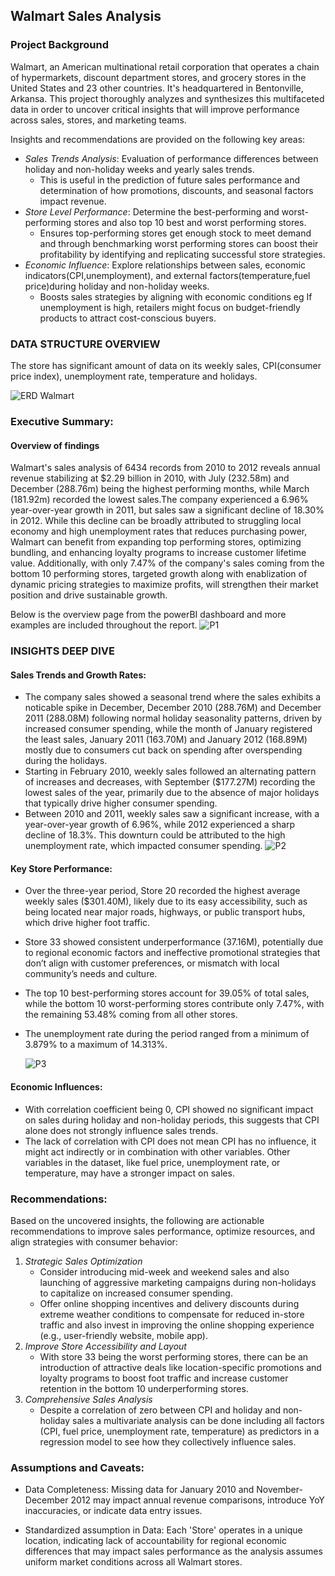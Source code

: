 ## Walmart Sales Analysis
### Project Background
Walmart, an American multinational retail corporation that operates a chain of hypermarkets, discount department stores, and grocery stores in the United States and 23 other countries. It's headquartered in Bentonville, Arkansa.
This project thoroughly analyzes and synthesizes this multifaceted data in order to uncover critical insights that will improve performance across sales, stores, and marketing teams.

Insights and recommendations are provided on the following key areas:

- *Sales Trends Analysis*: Evaluation of performance differences between holiday and non-holiday weeks and yearly sales trends.
   - This is useful in the prediction of future sales performance and determination of how promotions, discounts, and seasonal factors impact revenue.
- *Store Level Performance*: Determine the best-performing and worst-performing stores and also top 10 best and worst performing stores.
  -  Ensures top-performing stores get enough stock to meet demand and through benchmarking worst performing stores can boost their profitability by identifying and replicating successful store strategies. 
- *Economic Influence*: Explore relationships between sales, economic indicators(CPI,unemployment), and external factors(temperature,fuel price)during holiday and non-holiday weeks.
  - Boosts sales strategies by aligning with economic conditions eg If unemployment is high, retailers might focus on budget-friendly products to attract cost-conscious buyers.



### DATA STRUCTURE OVERVIEW
The store has significant amount of data on its weekly sales, CPI(consumer price index), unemployment rate, temperature and holidays.

![ERD Walmart](https://github.com/user-attachments/assets/8654e899-5eb0-4b45-a316-cd883b9f5eb4)


### Executive Summary:
#### Overview of findings
Walmart's sales analysis of 6434 records from 2010 to 2012 reveals annual revenue stabilizing at $2.29 billion in 2010, with July (232.58m) and December (288.76m) being the highest performing months, while March (181.92m) recorded the lowest sales.The company experienced a 6.96% year-over-year growth in 2011, but sales saw a significant decline of 18.30% in 2012. While this decline can be broadly attributed to struggling local economy and high unemployment rates that reduces purchasing power, Walmart can benefit from expanding top performing stores, optimizing bundling, and enhancing loyalty programs to increase customer lifetime value. Additionally, with only 7.47% of the company's sales coming from the bottom 10 performing stores, targeted growth along with enablization of dynamic pricing strategies to maximize profits, will strengthen their market position and drive sustainable growth.


Below is the overview page from the powerBI dashboard and more examples are included throughout the report.
![P1](https://github.com/user-attachments/assets/f07ac416-78bd-4790-a2b8-168cb29dbc5e)

### INSIGHTS DEEP DIVE
#### Sales Trends and Growth Rates:
- The company sales showed a seasonal trend where the sales exhibits a noticable spike in December, December 2010 (288.76M) and December 2011 (288.08M) following normal holiday seasonality patterns, driven by 
  increased consumer spending, while the month of January registered the least sales, January 2011 (163.70M) and January 2012 (168.89M) mostly due to consumers cut back on spending after 
  overspending during the holidays. 
- Starting in February 2010, weekly sales followed an alternating pattern of increases and decreases, with September ($177.27M) recording the lowest sales of the year, primarily due to the absence of major holidays that 
  typically drive higher consumer spending.
- Between 2010 and 2011, weekly sales saw a significant increase, with a year-over-year growth of 6.96%, while 2012 experienced a sharp decline of 18.3%. This downturn could be attributed to the high unemployment 
  rate, which impacted consumer spending.
  ![P2](https://github.com/user-attachments/assets/673ae401-48f3-437a-860d-455a6d989fed)



#### Key Store Performance:
- Over the three-year period, Store 20 recorded the highest average weekly sales ($301.40M), likely due to its easy accessibility, such as being located near major roads, highways, or public transport hubs, which drive 
  higher foot traffic.
- Store 33 showed consistent underperformance (37.16M), potentially due to regional economic factors and ineffective promotional strategies that don’t align with customer preferences, or mismatch with local community’s 
  needs and culture.
- The top 10 best-performing stores account for 39.05% of total sales, while the bottom 10 worst-performing stores contribute only 7.47%, with the remaining 53.48% coming from all other stores.
- The unemployment rate during the period ranged from a minimum of 3.879% to a maximum of 14.313%.
  
  ![P3](https://github.com/user-attachments/assets/09ed75dd-5d25-4195-833b-5e91472b00ad)



#### Economic Influences:
- With correlation coefficient being 0, CPI showed no significant impact on sales during holiday and non-holiday periods,
  this suggests that CPI alone does not strongly influence sales trends.
- The lack of correlation with CPI does not mean CPI has no influence, it might act indirectly or in combination with other variables.
  Other variables in the dataset, like fuel price, unemployment rate, or temperature, may have a stronger impact on sales.



### Recommendations: 
Based on the uncovered insights, the following are actionable recommendations to improve sales performance, optimize resources, and align strategies with consumer behavior:
 1. *Strategic Sales Optimization*
    - Consider introducing mid-week and weekend sales and also launching of aggressive marketing campaigns during non-holidays to capitalize on increased consumer spending.
    - Offer online shopping incentives and delivery discounts during extreme weather conditions to compensate for reduced in-store traffic and also invest in improving the online shopping experience (e.g., user-friendly 
      website, mobile app).
 2. *Improve Store Accessibility and Layout* 
    - With store 33 being the worst performing stores, there can be an introduction of attractive deals like location-specific promotions and loyalty programs to boost foot traffic and increase customer retention in the 
      bottom 10 underperforming stores.
 3. *Comprehensive Sales Analysis* 
    - Despite a correlation of zero between CPI and holiday and non-holiday sales a multivariate analysis can be done including all factors (CPI, fuel price, unemployment rate, temperature) as predictors in a regression 
      model to see how they collectively influence sales.
   


   ### Assumptions and Caveats:
   - Data Completeness: Missing data for January 2010 and November-December 2012 may impact annual revenue comparisons, introduce YoY inaccuracies, or indicate data entry issues.
   
   - Standardized assumption in Data: Each 'Store' operates in a unique location, indicating lack of accountability for regional economic differences that may impact sales performance as the analysis assumes 
     uniform market conditions across all Walmart stores.








